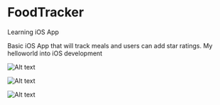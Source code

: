 # FoodTracker
Learning iOS App

Basic iOS App that will track meals and users can add star ratings.
My helloworld into iOS development

![Alt text](FoodTracker/Images/Icon.png?raw=true "Icon")

![Alt text](FoodTracker/Images/View1.png?raw=true "Preview 1")

![Alt text](FoodTracker/Images/View2.png?raw=true "Preview 2")

